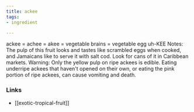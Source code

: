 ```yaml
---
title: ackee
tags:
- ingredient

---
```

ackee = achee = akee = vegetable brains = vegetable egg uh-KEE Notes: The pulp of this fruit looks and tastes like scrambled eggs when cooked, and Jamaicans like to serve it with salt cod. Look for cans of it in Caribbean markets. Warning: Only the yellow pulp on ripe ackees is edible. Eating underripe ackees that haven't opened on their own, or eating the pink portion of ripe ackees, can cause vomiting and death.

### Links

* [[exotic-tropical-fruit]]
